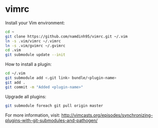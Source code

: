 # vimrc
Install your Vim environment: 

```bash
cd ~
git clone https://github.com/namdinh95/vimrc.git ~/.vim
ln -s .vim/vimrc ~/.vimrc
ln -s .vim/gvimrc ~/.gvimrc
cd .vim
git submodule update --init
```

How to install a plugin: 

```bash
cd ~/.vim
git submodule add <.git link> bundle/<plugin-name>
git add .
git commit -m "Added <plugin-name>"
```

Upgrade all plugins:

```bash
git submodule foreach git pull origin master
```

For more information, visit: http://vimcasts.org/episodes/synchronizing-plugins-with-git-submodules-and-pathogen/